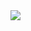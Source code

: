 <img src="https://github-readme-stats.vercel.app/api?username=rusekhdev&show_icons=true&theme=radical"/>
